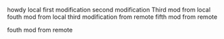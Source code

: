 howdy local
first modification
second modification
Third mod from local
fouth mod from local
third modification from remote
fifth mod from remote


fouth mod from remote
